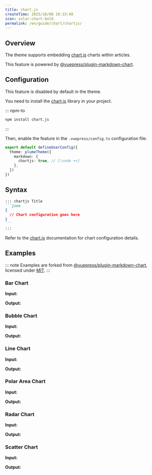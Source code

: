 ```yaml
---
title: chart.js
createTime: 2025/10/08 19:33:49
icon: solar:chart-bold
permalink: /en/guide/chart/chartjs/
---
```


[chart.js]: https://www.chartjs.org/docs/latest/

## Overview

The theme supports embedding [chart.js] charts within articles.

This feature is powered by [@vuepress/plugin-markdown-chart](https://ecosystem.vuejs.press/plugins/markdown/markdown-chart/).

## Configuration

This feature is disabled by default in the theme.

You need to install the [chart.js] library in your project.

::: npm-to

```sh
npm install chart.js
```

:::

Then, enable the feature in the `.vuepress/config.ts` configuration file:

```ts title=".vuepress/config.ts"
export default defineUserConfig({
  theme: plumeTheme({
    markdown: {
      chartjs: true, // [!code ++]
    },
  })
})
```

## Syntax

````md
::: chartjs Title
```json
{
  // Chart configuration goes here
}
```
:::
````

Refer to the [chart.js] documentation for chart configuration details.

## Examples

::: note
Examples are forked from [@vuepress/plugin-markdown-chart](https://ecosystem.vuejs.press/plugins/markdown/markdown-chart/chartjs.html),
licensed under [MIT](https://github.com/vuepress/ecosystem/blob/main/LICENSE).
:::

### Bar Chart

**Input:**

<!-- @include: ../../../snippet/chart-1.snippet.md -->

**Output:**

<!-- @include: ../../../snippet/chart-1.snippet.md{2-41} -->

### Bubble Chart

**Input:**

<!-- @include: ../../../snippet/chart-2.snippet.md -->

**Output:**

<!-- @include: ../../../snippet/chart-2.snippet.md{2-20} -->

### Line Chart

**Input:**

<!-- @include: ../../../snippet/chart-3.snippet.md -->

**Output:**

<!-- @include: ../../../snippet/chart-3.snippet.md{2-20} -->

### Polar Area Chart

**Input:**

<!-- @include: ../../../snippet/chart-4.snippet.md -->

**Output:**

<!-- @include: ../../../snippet/chart-4.snippet.md{2-24} -->

### Radar Chart

**Input:**

<!-- @include: ../../../snippet/chart-5.snippet.md -->

**Output:**

<!-- @include: ../../../snippet/chart-5.snippet.md{2-42} -->

### Scatter Chart

**Input:**

<!-- @include: ../../../snippet/chart-6.snippet.md -->

**Output:**

<!-- @include: ../../../snippet/chart-6.snippet.md{2-30} -->
